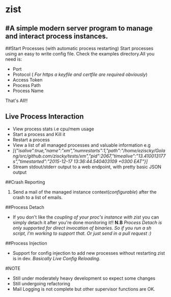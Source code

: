 # **zist**

#A simple modern server program to manage and interact process instances.
------------------------------------------------------------------------

##Start Processes (with automatic process restarting)
Start processes using an easy to write config file. Check the examples directory.All you need is:

 - Port
 -  Protocol ( *For https a keyfile and certfile are required obviously*)
 -  Access Token
 - Process Path
 - Process Name

That's All!!

## Live Process Interaction
 - View process stats i.e cpu/mem usage
 -  Start a process and Kill it
 - Restart a process
 - View a list of all managed processes and valuable information e.g
 - *[{"isalive":true,"name":"xm","numrestarts":1,"path":"/home/eziscky/Golang/src/github.com/ziscky/tests/xm","pid":2067,"timealive":"13.410013177s","timestarted":"2015-12-17 13:36:44.540403109 +0300 EAT"}]*
 - Stream stdout/stderr output to a web endpoint, with pretty basic JSON output

##Crash Reporting
 1. Send a mail of the managed instance context(*configurable*) after the
    crash to a list of emails.

##Process Detach
 - If you don't like the *coupling of your proc's instance with zist* you
   can simply detach it after you're done monitoring it!!
**N.B** *Process Detach is only supported for direct invocation of binaries. So if you run a sh script, I'm working to support that. Or just send in a pull request :)*

##Process Injection
 - Support for config injection to add new processes without restarting zist is in dev. *Basically Live Config Reloading.*

#NOTE
 - Still under moderately heavy development so expect some changes
 - Still undergoing refactoring
 - Mail Logging is not complete but other supervisor functions are OK.
